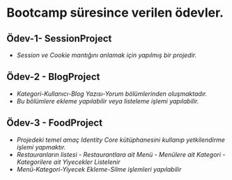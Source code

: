 # Bootcamp süresince verilen ödevler.

## Ödev-1- SessionProject
* *Session ve Cookie mantığını anlamak için yapılmış bir projedir.*

## Ödev-2 - BlogProject
* *Kategori-Kullanıcı-Blog Yazısı-Yorum bölümlerinden oluşmaktadır.*
* *Bu bölümlere ekleme yapılabilir veya listeleme işlemi yapılabilir.*

## Ödev-3 - FoodProject
* *Projedeki temel amaç Identity Core kütüphanesini kullanıp yetkilendirme işlemi yapmaktır.*
* *Restauranların listesi - Restaurantlara ait Menü - Menülere ait Kategori - Kategorilere ait Yiyecekler Listelenir*
* *Menü-Kategori-Yiyecek Ekleme-Silme işlemleri yapılabilir*


